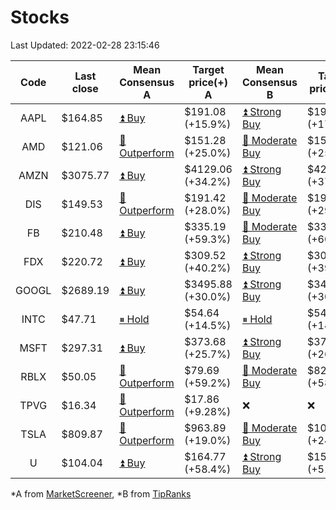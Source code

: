 # Stocks
Last Updated: 2022-02-28 23:15:46

|Code|Last close|Mean Consensus A|Target price(+) A|Mean Consensus B|Target price(+) B|
|:--:|-|-|-|-|-|
|AAPL|$164.85|[⏫ Buy](https://m.marketscreener.com/quote/stock/-4849/)|$191.08 (+15.9%)|[⏫ Strong Buy](https://www.tipranks.com/stocks/aapl/forecast)|$193.32 (+17.08%)|
|AMD|$121.06|[🔼 Outperform](https://m.marketscreener.com/quote/stock/-19475876/)|$151.28 (+25.0%)|[🔼 Moderate Buy](https://www.tipranks.com/stocks/amd/forecast)|$154.28 (+25.09%)|
|AMZN|$3075.77|[⏫ Buy](https://m.marketscreener.com/quote/stock/-12864605/)|$4129.06 (+34.2%)|[⏫ Strong Buy](https://www.tipranks.com/stocks/amzn/forecast)|$4218.56 (+37.15%)|
|DIS|$149.53|[🔼 Outperform](https://m.marketscreener.com/quote/stock/-4842/)|$191.42 (+28.0%)|[🔼 Moderate Buy](https://www.tipranks.com/stocks/dis/forecast)|$193.89 (+29.99%)|
|FB|$210.48|[⏫ Buy](https://m.marketscreener.com/quote/stock/-10547141/)|$335.19 (+59.3%)|[🔼 Moderate Buy](https://www.tipranks.com/stocks/fb/forecast)|$332.14 (+60.28%)|
|FDX|$220.72|[⏫ Buy](https://m.marketscreener.com/quote/stock/-12585/)|$309.52 (+40.2%)|[⏫ Strong Buy](https://www.tipranks.com/stocks/fdx/forecast)|$309.07 (+39.05%)|
|GOOGL|$2689.19|[⏫ Buy](https://m.marketscreener.com/quote/stock/-24203373/)|$3495.88 (+30.0%)|[⏫ Strong Buy](https://www.tipranks.com/stocks/googl/forecast)|$3498.71 (+30.10%)|
|INTC|$47.71|[⏸ Hold](https://m.marketscreener.com/quote/stock/-4829/)|$54.64 (+14.5%)|[⏸ Hold](https://www.tipranks.com/stocks/intc/forecast)|$54.55 (+14.36%)|
|MSFT|$297.31|[⏫ Buy](https://m.marketscreener.com/quote/stock/-4835/)|$373.68 (+25.7%)|[⏫ Strong Buy](https://www.tipranks.com/stocks/msft/forecast)|$375.22 (+26.12%)|
|RBLX|$50.05|[🔼 Outperform](https://m.marketscreener.com/quote/stock/-117793644/)|$79.69 (+59.2%)|[🔼 Moderate Buy](https://www.tipranks.com/stocks/rblx/forecast)|$82.90 (+58.36%)|
|TPVG|$16.34|[🔼 Outperform](https://m.marketscreener.com/quote/stock/-15933327/)|$17.86 (+9.28%)|❌|❌|
|TSLA|$809.87|[🔼 Outperform](https://m.marketscreener.com/quote/stock/-6344549/)|$963.89 (+19.0%)|[🔼 Moderate Buy](https://www.tipranks.com/stocks/tsla/forecast)|$1083.69 (+24.50%)|
|U|$104.04|[⏫ Buy](https://m.marketscreener.com/quote/stock/-112492634/)|$164.77 (+58.4%)|[⏫ Strong Buy](https://www.tipranks.com/stocks/u/forecast)|$157.71 (+51.88%)|


*A from [MarketScreener](https://www.marketscreener.com), *B from [TipRanks](https://www.tipranks.com)
